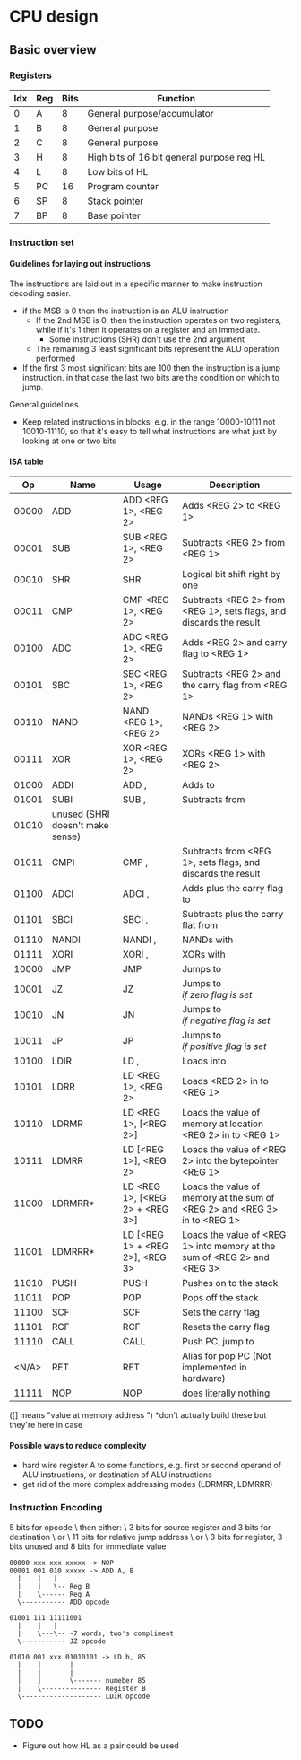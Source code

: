 # CPU design

## Basic overview

### Registers
Idx | Reg | Bits | Function |
----|-----|------|----------|
0   | A   | 8    | General purpose/accumulator
1   | B   | 8    | General purpose
2   | C   | 8    | General purpose
3   | H   | 8    | High bits of 16 bit general purpose reg HL
4   | L   | 8    | Low bits of HL
5   | PC  | 16   | Program counter
6   | SP  | 8    | Stack pointer
7   | BP  | 8    | Base pointer


### Instruction set

#### Guidelines for laying out instructions
The instructions are laid out in a specific manner to make instruction decoding easier.
- if the MSB is 0 then the instruction is an ALU instruction
    - If the 2nd MSB is 0, then the instruction operates on two registers, while if it's 1 then it operates on a register and an immediate.
        - Some instructions (SHR) don't use the 2nd argument
    - The remaining 3 least significant bits represent the ALU operation performed
- If the first 3 most significant bits are 100 then the instruction is a jump instruction. in that case the last two bits are the condition on which to jump.

General guidelines
- Keep related instructions in blocks, e.g. in the range 10000-10111 not 10010-11110, so that it's easy to tell what instructions are what just by looking at one or two bits 

#### ISA table
Op    | Name   | Usage                               | Description                                                                |
------|--------|-------------------------------------|----------------------------------------------------------------------------|
00000 | ADD    | ADD  <REG 1>, <REG 2>               | Adds <REG 2> to <REG 1>
00001 | SUB    | SUB  <REG 1>, <REG 2>               | Subtracts <REG 2> from <REG 1>
00010 | SHR    | SHR  <REG>                          | Logical bit shift right <REG> by one
00011 | CMP    | CMP  <REG 1>, <REG 2>               | Subtracts <REG 2> from <REG 1>, sets flags, and discards the result
00100 | ADC    | ADC  <REG 1>, <REG 2>               | Adds <REG 2> and carry flag to <REG 1>
00101 | SBC    | SBC  <REG 1>, <REG 2>               | Subtracts <REG 2> and the carry flag from <REG 1>
00110 | NAND   | NAND <REG 1>, <REG 2>               | NANDs <REG 1> with <REG 2> 
00111 | XOR    | XOR  <REG 1>, <REG 2>               | XORs <REG 1> with <REG 2>
01000 | ADDI   | ADD  <REG>, <Immediate>             | Adds <Immediate> to <REG>
01001 | SUBI   | SUB  <REG>, <Immediate>             | Subtracts <Immediate> from <REG>
01010 | unused (SHRI doesn't make sense)
01011 | CMPI   | CMP   <REG>, <Immediate>            | Subtracts <Immediate> from <REG 1>, sets flags, and discards the result
01100 | ADCI   | ADCI  <REG>, <Immediate>            | Adds <Immediate> plus the carry flag to <REG> 
01101 | SBCI   | SBCI  <REG>, <Immediate>            | Subtracts <Immediate> plus the carry flat from <REG>
01110 | NANDI  | NANDI <REG>, <Immediate>            | NANDs <REG> with <Immediate>
01111 | XORI   | XORI  <REG>, <Immediate>            | XORs <REG> with <Immediate>
10000 | JMP    | JMP  <Address>                      | Jumps to <Address>
10001 | JZ     | JZ   <Address>                      | Jumps to <Address> if zero flag is set
10010 | JN     | JN   <Address>                      | Jumps to <Address> if negative flag is set
10011 | JP     | JP   <Address>                      | Jumps to <Address> if positive flag is set
10100 | LDIR   | LD   <REG>, <Immediate>             | Loads <Immediate> into <REG>
10101 | LDRR   | LD   <REG 1>, <REG 2>               | Loads <REG 2> in to <REG 1>
10110 | LDRMR  | LD   <REG 1>, [<REG 2>]             | Loads the value of memory at location <REG 2> in to <REG 1>
10111 | LDMRR  | LD   [<REG 1>], <REG 2>             | Loads the value of <REG 2> into the bytepointer <REG 1>
11000 | LDRMRR*| LD   <REG 1>, [<REG 2> + <REG 3>]   | Loads the value of memory at the sum of <REG 2> and <REG 3> in to <REG 1>
11001 | LDMRRR*| LD   [<REG 1> + <REG 2>], <REG 3>   | Loads the value of <REG 1> into memory at the sum of <REG 2> and <REG 3> 
11010 | PUSH   | PUSH <REG>                          | Pushes <REG> on to the stack
11011 | POP    | POP  <REG>                          | Pops <REG> off the stack
11100 | SCF    | SCF                                 | Sets the carry flag
11101 | RCF    | RCF                                 | Resets the carry flag
11110 | CALL   | CALL <Address>                      | Push PC, jump to <Address>
<N/A> | RET    | RET                                 | Alias for pop PC (Not implemented in hardware)
11111 | NOP    | NOP                                 | does literally nothing

(\[<REG>\] means "value at memory address <REG>")
*don't actually build these but they're here in case

#### Possible ways to reduce complexity
- hard wire register A to some functions, e.g. first or second operand of ALU instructions, or destination of ALU instructions
- get rid of the more complex addressing modes (LDRMRR, LDMRRR)

### Instruction Encoding

5 bits for opcode \\
then either: \\
    3 bits for source register and 3 bits for destination \\
or \\ 
    11 bits for relative jump address \\
or \\
    3 bits for register, 3 bits unused and 8 bits for immediate value

```
00000 xxx xxx xxxxx -> NOP
00001 001 010 xxxxx -> ADD A, B
  |    |   |  
  |    |   \-- Reg B
  |    \------ Reg A
  \----------- ADD opcode
```

```
01001 111 11111001
  |    |   |
  |    \---\-- -7 words, two's compliment
  \----------- JZ opcode
```

```
01010 001 xxx 01010101 -> LD b, 85
  |    |       |      
  |    |       |
  |    |       \------- numeber 85
  |    \--------------- Register B
  \-------------------- LDIR opcode
```

## TODO
- Figure out how HL as a pair could be used
